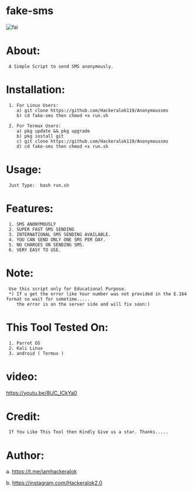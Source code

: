 # fake-sms
![fai](![Screenshot_2022_0321_111509](https://user-images.githubusercontent.com/70144305/159210769-2f39ef90-e119-4ad1-a920-394d82fe2b40.jpg)
)

# About:
     A Simple Script to send SMS anonymously.

# Installation:
     1. For Linux Users:
        a) git clone https://github.com/Hackeralok119/Anonymoussms
        b) cd fake-sms then chmod +x run.sh
        
     2. For Termux Users:
        a) pkg update && pkg upgrade
        b) pkg install git
        c) git clone https://github.com/Hackeralok119/Anonymoussms
        d) cd fake-sms then chmod +x run.sh
        
# Usage:
     Just Type:  bash run.sh

# Features:
     1. SMS ANONYMOUSLY
     2. SUPER FAST SMS SENDING
     3. INTERNATIONAL SMS SENDING AVAILABLE.
     4. YOU CAN SEND ONLY ONE SMS PER DAY.
     5. NO CHARGES ON SENDING SMS.
     6. VERY EASY TO USE.
     
# Note:
     Use this script only for Educational Purpose.
     *) If u get the error like Your number was not provided in the E.164 format so wait for sometime.....
        the error is on the server side and will fix soon:)
     
 # This Tool Tested On:
     1. Parrot OS
     2. Kali Linux
     3. android ( Termux )
     
# video:
https://youtu.be/8lJC_ICkYa0
     
# Credit:
     If You Like This Tool then Kindly Give us a star. Thanks.....
     
# Author:
 a. https://t.me/iamhackeralok
 
 b. https://instagram.com/Hackeralok2.0
